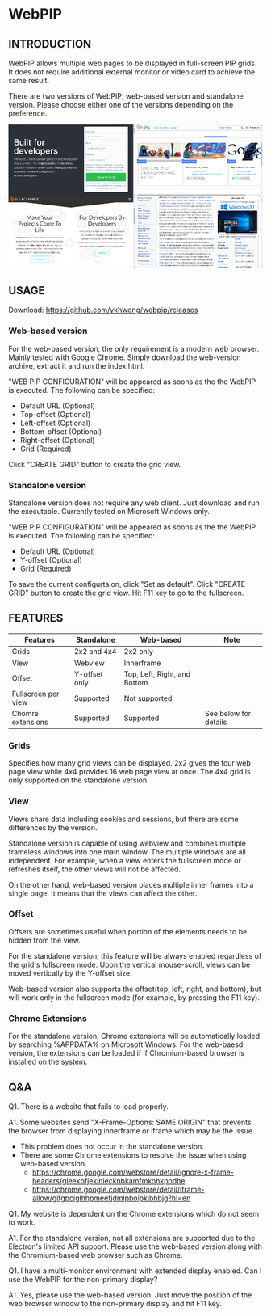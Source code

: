 # WebPIP

## INTRODUCTION
WebPIP allows multiple web pages to be displayed in full-screen PIP grids. It does not require additional external monitor or video card to achieve the same result.

There are two versions of WebPIP; web-based version and standalone version. Please choose either one of the versions depending on the preference.

![WebPIP 2x2 grid](https://raw.githubusercontent.com/ykhwong/webpip/master/resources/2x2_grid_example.png)

## USAGE
Download: https://github.com/ykhwong/webpip/releases

### Web-based version
For the web-based version, the only requirement is a modern web browser. Mainly tested with Google Chrome.
Simply download the web-version archive, extract it and run the index.html.

"WEB PIP CONFIGURATION" will be appeared as soons as the the WebPIP is executed.
The following can be specified:
* Default URL (Optional)
* Top-offset (Optional)
* Left-offset (Optional)
* Bottom-offset (Optional)
* Right-offset (Optional)
* Grid (Required)

Click "CREATE GRID" button to create the grid view.

### Standalone version
Standalone version does not require any web client.
Just download and run the executable. Currently tested on Microsoft Windows only.

"WEB PIP CONFIGURATION" will be appeared as soons as the the WebPIP is executed.
The following can be specified:
* Default URL (Optional)
* Y-offset (Optional)
* Grid (Required)

To save the current configurtaion, click "Set as default".
Click "CREATE GRID" button to create the grid view. Hit F11 key to go to the fullscreen.

## FEATURES

| Features | Standalone | Web-based | Note |
| ------------- | ------------- | ------------- | ------------- |
| Grids | 2x2 and 4x4 | 2x2 only |  |
| View | Webview | Innerframe |  |
| Offset | Y-offset only | Top, Left, Right, and Bottom | |
| Fullscreen per view | Supported | Not supported | |
| Chomre extensions | Supported | Supported | See below for details |

### Grids

Specifies how many grid views can be displayed. 2x2 gives the four web page view while 4x4 provides 16 web page view at once. The 4x4 grid is only supported on the standalone version.

### View

Views share data including cookies and sessions, but there are some differences by the version.

Standalone version is capable of using webview and combines multiple frameless windows into one main window. The multiple windows are all independent. For example, when a view enters the fullscreen mode or refreshes itself, the other views will not be affected.

On the other hand, web-based version places multiple inner frames into a single page. It means that the views can affect the other.

### Offset

Offsets are sometimes useful when portion of the elements needs to be hidden from the view.

For the standalone version, this feature will be always enabled regardless of the grid's fullscreen mode. Upon the vertical mouse-scroll, views can be moved vertically by the Y-offset size.

Web-based version also supports the offset(top, left, right, and bottom), but will work only in the fullscreen mode (for example, by pressing the F11 key).

### Chrome Extensions
For the standalone version, Chrome extensions will be automatically loaded by searching %APPDATA% on Microsoft Windows. For the web-baesd version, the extensions can be loaded if if Chromium-based browser is installed on the system.

## Q&A
Q1. There is a website that fails to load properly.

A1. Some websites send "X-Frame-Options: SAME ORIGIN" that prevents the browser from displaying innerframe or iframe which may be the issue.

* This problem does not occur in the standalone version.
* There are some Chrome extensions to resolve the issue when using web-based version.
  * https://chrome.google.com/webstore/detail/ignore-x-frame-headers/gleekbfjekiniecknbkamfmkohkpodhe
  * https://chrome.google.com/webstore/detail/iframe-allow/gifgpciglhhpmeefjdmlpboipkibhbjg?hl=en

Q1. My website is dependent on the Chrome extensions which do not seem to work.

A1. For the standalone version, not all extensions are supported due to the Electron's limited API support. Please use the web-based version along with the Chromium-based web browser such as Chrome.

Q1. I have a multi-monitor environment with extended display enabled. Can I use the WebPIP for the non-primary display?

A1. Yes, please use the web-based version. Just move the position of the web browser window to the non-primary display and hit F11 key.
